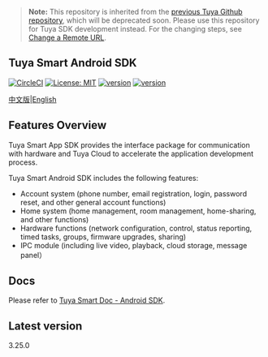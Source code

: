> **Note:** This repository is inherited from the [previous Tuya Github repository](https://github.com/TuyaInc/tuyasmart_home_android_sdk), which will be deprecated soon. Please use this repository for Tuya SDK development instead. For the changing steps, see [Change a Remote URL]( https://docs.github.com/en/free-pro-team@latest/github/using-git/changing-a-remotes-url).

## Tuya Smart Android SDK

[![CircleCI](https://circleci.com/gh/TuyaInc/tuyasmart_home_android_sdk/tree/master.svg?style=svg)](https://circleci.com/gh/TuyaInc/tuyasmart_home_android_sdk/tree/master)  [![License: MIT](https://img.shields.io/badge/License-MIT-yellow.svg)](https://opensource.org/licenses/MIT) [![version](https://img.shields.io/badge/release-3.25.0-brightgreen)](https://developer.tuya.com/en/docs/app-development/android-app-sdk/change-log/changelog?id=Ka6o3br3pb4fo) [![version](https://img.shields.io/badge/docs-brightgreen)](https://developer.tuya.com/en/docs/app-development/android-app-sdk/featureoverview?id=Ka69nt97vtsfu)


[中文版](README-zh.md)|[English](README.md)

## Features Overview

Tuya Smart App SDK provides the interface package for communication with hardware and Tuya Cloud to accelerate the application development process.

Tuya Smart Android SDK includes the following features:

- Account system (phone number, email registration, login, password reset, and other general account functions)
- Home system (home management, room management, home-sharing, and other functions)
- Hardware functions (network configuration, control, status reporting, timed tasks, groups, firmware upgrades, sharing)
- IPC module (including live video, playback, cloud storage, message panel）

## Docs

Please refer to [Tuya Smart Doc - Android SDK](https://developer.tuya.com/en/docs/app-development/android-app-sdk/featureoverview?id=Ka69nt97vtsfu).

## Latest version

3.25.0



